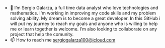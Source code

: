 - 👋 I’m Sergio Galarza, a full time data analyst who love technologies and mathematics. I'm working in improving my code skills and my problem solving ability. My dream is to become a great developer. In this GitHub i will put my journey to reach my goals and anyone who is willing to help me or learn together is welcome. I’m also looking to collaborate on any project that help the comunity.
- 📫 How to reach me sergiogalarza100@icloud.com

<!---
SergioGal100/SergioGal100 is a ✨ special ✨ repository because its `README.md` (this file) appears on your GitHub profile.
You can click the Preview link to take a look at your changes.
--->
